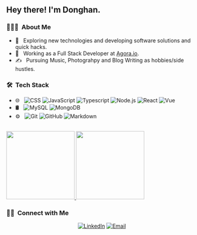 
<h2> Hey there! I'm Donghan.</h2>

<h3> 👨🏻‍💻 &nbsp;About Me </h3>

- 🤔 &nbsp; Exploring new technologies and developing software solutions and quick hacks.
- 💼 &nbsp; Working as a Full Stack Developer at [Agora.io](https://www.agora.io).
- ✍️ &nbsp; Pursuing Music, Photograhpy and Blog Writing as hobbies/side hustles.

<h3> 🛠 &nbsp;Tech Stack</h3>

- 🌐 &nbsp;
  ![CSS](https://img.shields.io/badge/-CSS-333333?style=flat&logo=CSS3&logoColor=1572B6)
  ![JavaScript](https://img.shields.io/badge/-JavaScript-333333?style=flat&logo=javascript)
  ![Typescript](https://img.shields.io/badge/-TypeScript-333333?style=flat&logo=typescript)
  ![Node.js](https://img.shields.io/badge/-Node.js-333333?style=flat&logo=node.js)
  ![React](https://img.shields.io/badge/-React-333333?style=flat&logo=react)
  ![Vue](https://img.shields.io/badge/-Vue-333333?style=flat&logo=vue.js)
- 🛢 &nbsp;
  ![MySQL](https://img.shields.io/badge/-MySQL-333333?style=flat&logo=mysql)
  ![MongoDB](https://img.shields.io/badge/-MongoDB-333333?style=flat&logo=mongodb)
- ⚙️ &nbsp;
  ![Git](https://img.shields.io/badge/-Git-333333?style=flat&logo=git)
  ![GitHub](https://img.shields.io/badge/-GitHub-333333?style=flat&logo=github)
  ![Markdown](https://img.shields.io/badge/-Markdown-333333?style=flat&logo=markdown)
  
<br/>

<a href="https://github.com/jiangdonghan">
  <img height="180em" src="https://github-readme-stats.vercel.app/api?username=jiangdonghan&theme=buefy&show_icons=true" />
  <img height="180em" src="https://github-readme-stats.vercel.app/api/top-langs/?username=jiangdonghan&theme=buefy&layout=compact" />
</a>

<br/>

<h3> 🤝🏻 &nbsp;Connect with Me </h3>

<p align="center">
<a href="https://www.linkedin.com/in/donghan-jimmy-jiang-675962104/"><img alt="LinkedIn" src="https://img.shields.io/badge/LinkedIn-Donghan%20Jiang-blue?style=flat-square&logo=linkedin"></a>
<a href="mailto:jdh67246@gmail@gmail.com"><img alt="Email" src="https://img.shields.io/badge/Email-jdh67246@gmail?style=flat-square&logo=gmail"></a>
</p>
